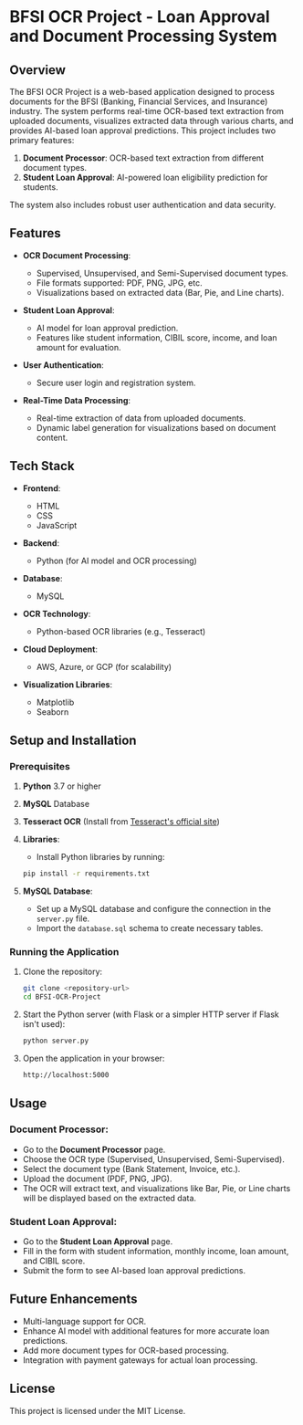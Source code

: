 # BFSI OCR Project - Loan Approval and Document Processing System

## Overview
The BFSI OCR Project is a web-based application designed to process documents for the BFSI (Banking, Financial Services, and Insurance) industry. The system performs real-time OCR-based text extraction from uploaded documents, visualizes extracted data through various charts, and provides AI-based loan approval predictions. This project includes two primary features:
1. **Document Processor**: OCR-based text extraction from different document types.
2. **Student Loan Approval**: AI-powered loan eligibility prediction for students.

The system also includes robust user authentication and data security.

## Features
- **OCR Document Processing**:
  - Supervised, Unsupervised, and Semi-Supervised document types.
  - File formats supported: PDF, PNG, JPG, etc.
  - Visualizations based on extracted data (Bar, Pie, and Line charts).
  
- **Student Loan Approval**:
  - AI model for loan approval prediction.
  - Features like student information, CIBIL score, income, and loan amount for evaluation.

- **User Authentication**:
  - Secure user login and registration system.

- **Real-Time Data Processing**:
  - Real-time extraction of data from uploaded documents.
  - Dynamic label generation for visualizations based on document content.

## Tech Stack
- **Frontend**:
  - HTML
  - CSS
  - JavaScript

- **Backend**:
  - Python (for AI model and OCR processing)

- **Database**:
  - MySQL

- **OCR Technology**:
  - Python-based OCR libraries (e.g., Tesseract)

- **Cloud Deployment**:
  - AWS, Azure, or GCP (for scalability)

- **Visualization Libraries**:
  - Matplotlib
  - Seaborn

## Setup and Installation

### Prerequisites
1. **Python** 3.7 or higher
2. **MySQL** Database
3. **Tesseract OCR** (Install from [Tesseract's official site](https://github.com/tesseract-ocr/tesseract))
4. **Libraries**:
   - Install Python libraries by running:
   ```bash
   pip install -r requirements.txt
   ```

5. **MySQL Database**:
   - Set up a MySQL database and configure the connection in the `server.py` file.
   - Import the `database.sql` schema to create necessary tables.

### Running the Application
1. Clone the repository:
   ```bash
   git clone <repository-url>
   cd BFSI-OCR-Project
   ```

2. Start the Python server (with Flask or a simpler HTTP server if Flask isn't used):
   ```bash
   python server.py
   ```

3. Open the application in your browser:
   ```bash
   http://localhost:5000
   ```

## Usage

### Document Processor:
- Go to the **Document Processor** page.
- Choose the OCR type (Supervised, Unsupervised, Semi-Supervised).
- Select the document type (Bank Statement, Invoice, etc.).
- Upload the document (PDF, PNG, JPG).
- The OCR will extract text, and visualizations like Bar, Pie, or Line charts will be displayed based on the extracted data.

### Student Loan Approval:
- Go to the **Student Loan Approval** page.
- Fill in the form with student information, monthly income, loan amount, and CIBIL score.
- Submit the form to see AI-based loan approval predictions.

## Future Enhancements
- Multi-language support for OCR.
- Enhance AI model with additional features for more accurate loan predictions.
- Add more document types for OCR-based processing.
- Integration with payment gateways for actual loan processing.

## License
This project is licensed under the MIT License.

